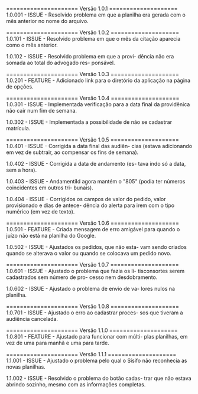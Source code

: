 ===================== Versão 1.0.1 ====================
1.0.001 - ISSUE - Resolvido problema em que a planilha
    era gerada com o mês anterior no nome do arquivo.

===================== Versão 1.0.2 ====================
1.0.101 - ISSUE - Resolvido problema em que o mês da
    citação aparecia como o mês anterior.

1.0.102 - ISSUE - Resolvido problema em que a provi-
    dência não era somada ao total do advogado res-
    ponsável.

===================== Versão 1.0.3 ====================
1.0.201 - FEATURE - Adicionado link para o diretório da
    aplicação na página de opções.

===================== Versão 1.0.4 ====================
1.0.301 - ISSUE - Implementada verificação para a data
    final da providênica não cair num fim de semana.

1.0.302 - ISSUE - Implementada a possibilidade de não
    se cadastrar matrícula.

===================== Versão 1.0.5 ====================
1.0.401 - ISSUE - Corrigida a data final das audiên-
    cias (estava adicionando em vez de subtrair, ao
    compensar os fins de semana).

1.0.402 - ISSUE - Corrigida a data de andamento (es-
    tava indo só a data, sem a hora).

1.0.403 - ISSUE - AndamentiId agora mantém o "805"
    (podia ter números coincidentes em outros tri-
    bunais).

1.0.404 - ISSUE - Corrigidos os campos de valor do
    pedido, valor provisionado e dias de antece-
    dência do alerta para irem com o tipo numérico
    (em vez de texto).

===================== Versão 1.0.6 ====================
1.0.501 - FEATURE - Criada mensagem de erro amigável
    para quando o juízo não está na planilha do Google.

1.0.502 - ISSUE - Ajustados os pedidos, que não esta-
    vam sendo criados quando se alterava o valor ou
    quando se colocava um pedido novo.

===================== Versão 1.0.7 ====================
1.0.601 - ISSUE - Ajustado o problema que fazia os li-
    tisconsortes serem cadastrados sem número de pro-
    cesso nem desdobramento.

1.0.602 - ISSUE - Ajustado o problema de envio de va-
    lores nulos na planilha.

===================== Versão 1.0.8 ====================
1.0.701 - ISSUE - Ajustado o erro ao cadastrar proces-
    sos que tiveram a audiência cancelada.

===================== Versão 1.1.0 ====================
1.0.801 - FEATURE - Ajustado para funcionar com múlti-
  plas planilhas, em vez de uma para manhã e uma para
  tarde.

===================== Versão 1.1.1 ====================
1.1.001 - ISSUE - Ajustado o problema pelo qual o
  Sísifo não reconhecia as novas planilhas.

1.1.002 - ISSUE - Resolvido o problema do botão cadas-
  trar que não estava abrindo sozinho, mesmo com as
  informações completas.



